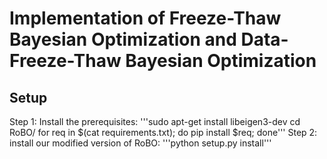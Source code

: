 # Implementation of Freeze-Thaw Bayesian Optimization and Data-Freeze-Thaw Bayesian Optimization

## Setup ##
Step 1:  Install the prerequisites:
    '''sudo apt-get install libeigen3-dev
    cd RoBO/
    for req in $(cat requirements.txt); do pip install $req; done'''
Step 2: install our modified version of RoBO:
    '''python setup.py install'''
